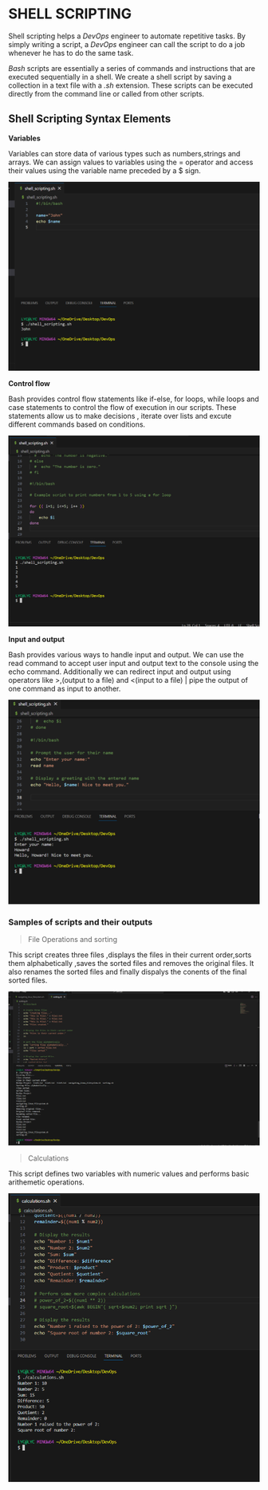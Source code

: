 # SHELL SCRIPTING 

Shell scripting helps a *DevOps* engineer to automate repetitive tasks. By simply writing a script, a *DevOps* engineer can call the script to do a job whenever he has to do the same task.

*Bash*    scripts are essentially a series of commands and instructions that are executed sequentially in a shell. We create a shell script by saving a collection in a text file with a *.sh* extension. These scripts can be executed directly from the command line or called from other scripts.


## Shell Scripting Syntax Elements ##

**Variables**

Variables can store data of various types such as numbers,strings and arrays. We can assign values to variables using the = operator and access their values using the variable name preceded by a $ sign.

![Alt text](<Images/echo name.png>)


**Control flow**

Bash provides control flow statements like if-else, for loops, while loops and case statements to control the flow of execution in our scripts. These statements allow us to make decisions , iterate over lists and excute different commands based on conditions.

![Alt text](<Images/iterating through a list.png>)

**Input and output**

Bash provides various ways to handle input and output. We can use the read command to accept user input and output text to the console using the echo command. Additionally we can redirect input and output using operators like >,(output to a file) and <(input to a file) | pipe the output of one command as input to another.

![Alt text](<Images/what is your name.png>)

### Samples of scripts and their outputs ###

> File Operations and sorting

This script creates three files ,displays the files in their current order,sorts them alphabetically ,saves the sorted files and removes the original files. It also renames the sorted files and finally dispalys the conents of the final sorted files.

![Alt text](<Images/file operations.png>)


> Calculations

This script defines two variables with numeric values and performs  basic arithemetic operations.

![Alt text](<Images/working with numbers.png>)